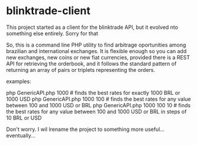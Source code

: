 # blinktrade-client
This project started as a client for the blinktrade API, but it evolved nto something 
else entirely. Sorry for that

So, this is a command line PHP utility to find arbitrage oportunities among brazilian 
and international exchanges.
It is flexible enough so you can add new exchanges, new coins or new fiat currencies, 
provided there is a REST API for retrieving the orderbook, and it follows the standard 
pattern of returning an array of pairs or triplets representing the orders.

examples: 

php GenericAPI.php 1000 # finds the best rates for exactly 1000 BRL or 1000 USD
php GenericAPI.php 1000 100 # finds the best rates for any value between 100 and 1000 USD or BRL
php GenericAPI.php 1000 100 10 # finds the best rates for any value between 100 and 1000 USD or BRL in steps of 10 BRL or USD

Don't worry. I wil lrename the project to something more useful... eventually...